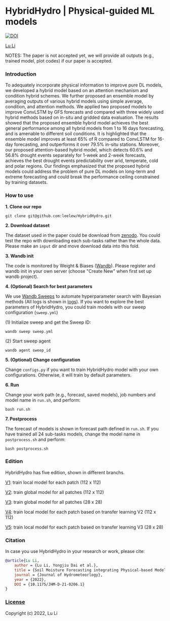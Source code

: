 # HybridHydro | Physical-guided ML models

[![DOI](https://zenodo.org/badge/DOI/10.5281/zenodo.7174126.svg)](https://doi.org/10.5281/zenodo.7174126)

[Lu Li](https://www.researchgate.net/profile/Lu-Li-69?ev=hdr_xprf)

NOTES: The paper is not accepted yet, we will provide all outputs (e.g., trained model, plot codes) if our paper is accepted.

### Introduction

To adequately incorporate physical information to improve pure DL models, we developed a hybrid model based on an attention mechanism and condition hybrid schemes. We further proposed an ensemble model by averaging outputs of various hybrid models using simple average, condition, and attention methods. We applied two proposed models to improve ConvLSTM by GFS forecasts and compared with three widely used hybrid methods based on in-situ and gridded data evaluation. The results showed that the proposed ensemble hybrid model achieves the best general performance among all hybrid models from 1 to 16 days forecasting, and is amenable to different soil conditions. It is highlighted that the ensemble model improves at least 65% of R compared to ConvLSTM for 16-day forecasting, and outperforms it over 79.5% in-situ stations. Moreover, our proposed attention-based hybrid model, which detects 60.6% and 56.8% drought events separately for 1-week and 2-week forecasts, achieves the best drought events predictability over arid, temperate, cold and polar regions. Our findings emphasized that the proposed hybrid models could address the problem of pure DL models on long-term and extreme forecasting and could break the performance ceiling constrained by training datasets.

### How to use

**1. Clone our repo**

```shell
git clone git@github.com:leelew/HybridHydro.git
```

**2. Download dataset**

The dataset used in the paper could be download from [zenodo](https://doi.org/10.5281/zenodo.7174126). You could test the repo with downloading each sub-tasks rather than the whole data. Please make an `input` dir and move download data into this fold.

**3. Wandb init**

The code is monitored by Weight & Biases ([Wandb](https://wandb.ai/)). Please register and wandb init in your own server (choose "Create New" when first set up wandb project).

**4. (Optional) Search for best parameters**

We use [Wandb Sweeps](https://docs.wandb.ai/guides/sweeps) to automate hyperparameter search with Bayesian methods (All logs is shown in [logs](https://wandb.ai/lilu)). If you want to explore the best parameters of HybridHydro, you could train models with our sweep configuration (`sweep.yml`)

(1) Initialize sweep and get the Sweep ID:

```shell
wandb sweep sweep.yml
```

(2) Start sweep agent

```shell
wandb agent sweep_id
```

**5. (Optional) Change configuration**

Change `configs.py` if you want to train HybridHydro model with your own configurations. Otherwise, it will train by default parameters.

**6. Run**

Change your work path (e.g., forecast, saved models), job numbers and model name in `run.sh`, and perform:

```shell
bash run.sh
```

**7. Postprocess**

The forecast of models is shown in forecast path defined in `run.sh`. If you have trained all 24 sub-tasks models, change the model name in `postprocess.sh` and perform:

```shell
bash postprocess.sh
```

### Edition

HybridHydro has five edition, shown in different branchs.

[V1](): train local model for each patch (112 x 112)

[V2](https://github.com/leelew/HybridHydro/tree/V2): train global model for all patches (112 x 112)

[V3](https://github.com/leelew/HybridHydro/tree/V3): train global model for all patches (28 x 28)

[V4](https://github.com/leelew/HybridHydro/tree/V4): train local model for each patch based on transfer learning V2 (112 x 112)

[V5](https://github.com/leelew/HybridHydro/tree/V5): train local model for each patch based on transfer learning V3 (28 x 28)


### Citation

In case you use HybridHydro in your research or work, please cite:

```bibtex
@article{Lu Li,
    author = {Lu Li, Yongjiu Dai et al.},
    title = {Soil Moisture Forecasting integrating Physical-based Model with Deep Learning},
    journal = {Journal of Hydrometeorlogy},
    year = {2022},
    DOI = {10.1175/JHM-D-21-0206.1}
}
```

### [License](https://github.com/leelew/HybridHydro/LICENSE)

Copyright (c) 2022, Lu Li
